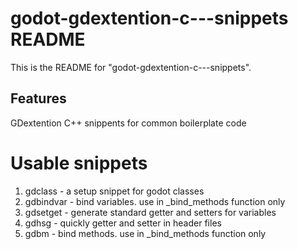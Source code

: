 # godot-gdextention-c---snippets README

This is the README for "godot-gdextention-c---snippets".

## Features

GDextention C++ snippents for common boilerplate code

# Usable snippets

1. gdclass - a setup snippet for godot classes
2. gdbindvar - bind variables. use in _bind_methods function only
3. gdsetget - generate standard getter and setters for variables
4. gdhsg - quickly getter and setter in header files
5. gdbm - bind methods. use in _bind_methods function only
